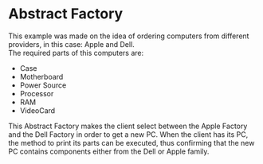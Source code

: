 # Abstract Factory

This example was made on the idea of ordering computers from different providers, in this case: Apple and Dell.  
The required parts of this computers are:

- Case
- Motherboard
- Power Source
- Processor
- RAM
- VideoCard

This Abstract Factory makes the client select between the Apple Factory and the Dell Factory in order to get a new PC.
When the client has its PC, the method to print its parts can be executed, thus confirming that the new PC contains components either from the Dell or Apple family.
